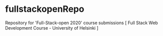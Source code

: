 # fullstackopenRepo
Repository for 'Full-Stack-open 2020' course submissions [ Full Stack Web Development Course - University of Helsinki ]
